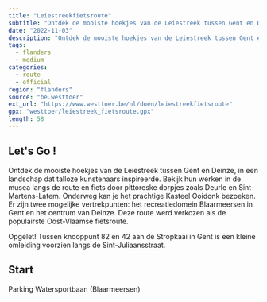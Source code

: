 ```yaml
---
title: "Leiestreekfietsroute"
subtitle: "Ontdek de mooiste hoekjes van de Leiestreek tussen Gent en Deinze, in een landschap dat talloze kunstenaars inspireerde"
date: "2022-11-03"
description: "Ontdek de mooiste hoekjes van de Leiestreek tussen Gent en Deinze, in een landschap dat talloze kunstenaars inspireerde" 
tags:
  - flanders
  - medium
categories: 
  - route
  - official
region: "flanders"
source: "be.westtoer"
ext_url: "https://www.westtoer.be/nl/doen/leiestreekfietsroute"
gpx: "westtoer/leiestreek_fietsroute.gpx"
length: 58
---
```


## Let's Go !

Ontdek de mooiste hoekjes van de Leiestreek tussen Gent en Deinze, in een landschap dat talloze kunstenaars inspireerde. Bekijk hun werken in de musea langs de route en fiets door pittoreske dorpjes zoals Deurle en Sint-Martens-Latem. Onderweg kan je het prachtige Kasteel Ooidonk bezoeken. Er zijn twee mogelijke vertrekpunten: het recreatiedomein Blaarmeersen in Gent en het centrum van Deinze. Deze route werd verkozen als de populairste Oost-Vlaamse fietsroute.

Opgelet! Tussen knooppunt 82 en 42 aan de Stropkaai in Gent is een kleine omleiding voorzien langs de Sint-Juliaansstraat.

## Start 

Parking Watersportbaan (Blaarmeersen) 


